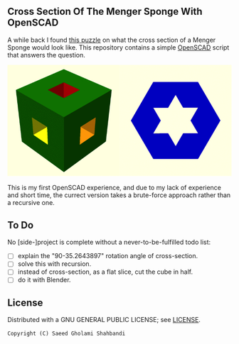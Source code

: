 Cross Section Of The Menger Sponge With OpenSCAD
------------------------------------------------
<!-- (Menger Sponge:= 3D Sierpinski Carpet) -->
A while back I found [this puzzle](https://www.theguardian.com/science/2017/apr/10/can-you-solve-it-the-incredible-sponge-puzzle) on what the cross section of a Menger Sponge would look like.
This repository contains a simple [OpenSCAD](openscad.org/) script that answers the question.
<p align="center">
	<img src="https://github.com/saeedghsh/3d_models/blob/master/menger_sponge_cross_section/images/demo.gif">
</p>

This is my first OpenSCAD experience, and due to my lack of experience and short time, the currect version takes a brute-force approach rather than a recursive one.

To Do
-----
No [side-]project is complete without a never-to-be-fulfilled todo list:
- [ ] explain the "90-35.2643897" rotation angle of cross-section.
- [ ] solve this with recursion.
- [ ] instead of cross-section, as a flat slice, cut the cube in half.
- [ ] do it with Blender.

License
-------
Distributed with a GNU GENERAL PUBLIC LICENSE; see [LICENSE](https://github.com/saeedghsh/Menger-Sponge-Cross-Section/blob/master/LICENSE).
```
Copyright (C) Saeed Gholami Shahbandi
```
